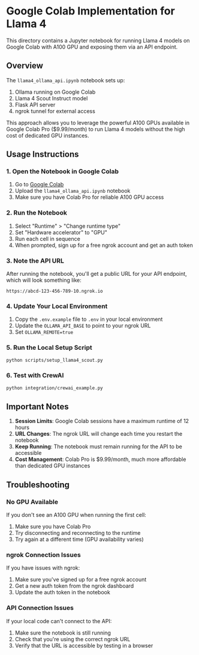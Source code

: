 # Google Colab Implementation for Llama 4

This directory contains a Jupyter notebook for running Llama 4 models on Google Colab with A100 GPU and exposing them via an API endpoint.

## Overview

The `llama4_ollama_api.ipynb` notebook sets up:

1. Ollama running on Google Colab
2. Llama 4 Scout Instruct model
3. Flask API server
4. ngrok tunnel for external access

This approach allows you to leverage the powerful A100 GPUs available in Google Colab Pro ($9.99/month) to run Llama 4 models without the high cost of dedicated GPU instances.

## Usage Instructions

### 1. Open the Notebook in Google Colab

1. Go to [Google Colab](https://colab.research.google.com/)
2. Upload the `llama4_ollama_api.ipynb` notebook
3. Make sure you have Colab Pro for reliable A100 GPU access

### 2. Run the Notebook

1. Select "Runtime" > "Change runtime type"
2. Set "Hardware accelerator" to "GPU"
3. Run each cell in sequence
4. When prompted, sign up for a free ngrok account and get an auth token

### 3. Note the API URL

After running the notebook, you'll get a public URL for your API endpoint, which will look something like:
```
https://abcd-123-456-789-10.ngrok.io
```

### 4. Update Your Local Environment

1. Copy the `.env.example` file to `.env` in your local environment
2. Update the `OLLAMA_API_BASE` to point to your ngrok URL
3. Set `OLLAMA_REMOTE=true`

### 5. Run the Local Setup Script

```bash
python scripts/setup_llama4_scout.py
```

### 6. Test with CrewAI

```bash
python integration/crewai_example.py
```

## Important Notes

1. **Session Limits**: Google Colab sessions have a maximum runtime of 12 hours
2. **URL Changes**: The ngrok URL will change each time you restart the notebook
3. **Keep Running**: The notebook must remain running for the API to be accessible
4. **Cost Management**: Colab Pro is $9.99/month, much more affordable than dedicated GPU instances

## Troubleshooting

### No GPU Available

If you don't see an A100 GPU when running the first cell:
1. Make sure you have Colab Pro
2. Try disconnecting and reconnecting to the runtime
3. Try again at a different time (GPU availability varies)

### ngrok Connection Issues

If you have issues with ngrok:
1. Make sure you've signed up for a free ngrok account
2. Get a new auth token from the ngrok dashboard
3. Update the auth token in the notebook

### API Connection Issues

If your local code can't connect to the API:
1. Make sure the notebook is still running
2. Check that you're using the correct ngrok URL
3. Verify that the URL is accessible by testing in a browser
